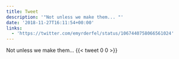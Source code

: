 ```yaml
---
title: Tweet
description: '"Not unless we make them... "'
date: '2018-11-27T16:11:54+00:00'
links:
  - 'https://twitter.com/emyrderfel/status/1067440758066561024'
---
```

Not unless we make them... 
      {{< tweet 0 0 >}}
    
